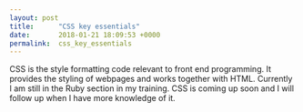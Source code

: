 ```yaml
---
layout: post
title:      "CSS key essentials"
date:       2018-01-21 18:09:53 +0000
permalink:  css_key_essentials
---
```



CSS is the style formatting code relevant to front end programming. It provides the styling of webpages and works together with HTML. Currently I am still in the Ruby section in my training. CSS is coming up soon and I will follow up when I have more knowledge of it. 
